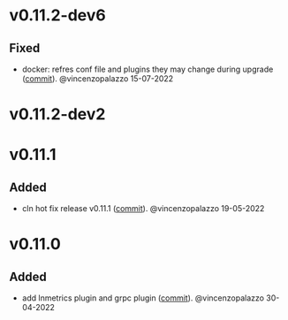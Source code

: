 # v0.11.2-dev6

## Fixed
- docker: refres conf file and plugins they may change during upgrade ([commit](https://github.com/clightning4j/clightning4j-node/commit/efdb58900edf3c8d3a38f2f7e5db913281eeca6e)). @vincenzopalazzo 15-07-2022


# v0.11.2-dev2


# v0.11.1

## Added
- cln hot fix release v0.11.1 ([commit](https://github.com/clightning4j/clightning4j-node/commit/a9a9a1b51564143cbaec6b61d9ab1a36607cbb1b)). @vincenzopalazzo 19-05-2022


# v0.11.0

## Added
- add lnmetrics plugin and grpc plugin ([commit](https://github.com/clightning4j/clightning4j-node/commit/d350db15f161ceb357f2b3979994737eef784204)). @vincenzopalazzo 30-04-2022
